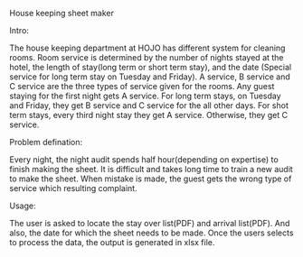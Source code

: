 
House keeping sheet maker

Intro:

The house keeping department at HOJO has different system for cleaning rooms. Room service is determined by the number of nights stayed at the hotel, the length of stay(long term or short term stay), and the date (Special service for long term stay on Tuesday and Friday).  A service, B service and C service are the three types of service given for the rooms. Any guest staying for the first night gets A service. For long term stays, on Tuesday and Friday, they get B service and C service for the all other days. For shot term stays, every third night stay they get A service. Otherwise, they get C service. 

Problem defination:

Every night, the night audit spends half hour(depending on expertise) to finish making the sheet. It is difficult and takes long time to train a new audit to make the sheet. When mistake is made, the guest gets the wrong type of service which resulting complaint. 

Usage:

The user is asked to locate the stay over list(PDF) and arrival list(PDF). And also, the date for which the sheet needs to be made. Once the users selects to process the data, the output is generated in xlsx file. 
 

